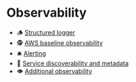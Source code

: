 # Observability

- 🪵 [Structured logger](observability/structured-logger.md)
- 🕵️ [AWS baseline observability](observability/aws-baseline-observability.md)
- 🛎️ [Alerting](observability/alerting.md)
- 📇 [Service discoverability and metadata](observability/service-discoverability-and-metadata.md)
- 👁️ [Additional observability](observability/additional-observability.md)
